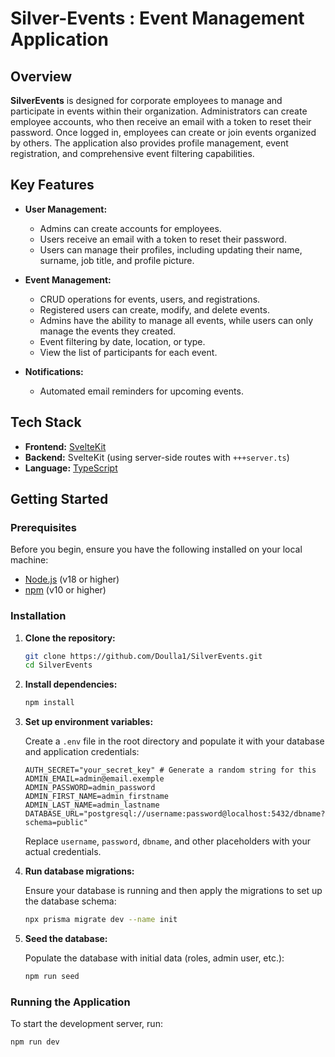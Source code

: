 

# Silver-Events : Event Management Application

## Overview

**SilverEvents** is designed for corporate employees to manage and participate in events within their organization. Administrators can create employee accounts, who then receive an email with a token to reset their password. Once logged in, employees can create or join events organized by others. The application also provides profile management, event registration, and comprehensive event filtering capabilities.

## Key Features

- **User Management:**
    - Admins can create accounts for employees.
    - Users receive an email with a token to reset their password.
    - Users can manage their profiles, including updating their name, surname, job title, and profile picture.

- **Event Management:**
    - CRUD operations for events, users, and registrations.
    - Registered users can create, modify, and delete events.
    - Admins have the ability to manage all events, while users can only manage the events they created.
    - Event filtering by date, location, or type.
    - View the list of participants for each event.

- **Notifications:**
    - Automated email reminders for upcoming events.

## Tech Stack

- **Frontend:** [SvelteKit](https://kit.svelte.dev/)
- **Backend:** SvelteKit (using server-side routes with `+++server.ts`)
- **Language:** [TypeScript](https://www.typescriptlang.org/)

## Getting Started

### Prerequisites

Before you begin, ensure you have the following installed on your local machine:

- [Node.js](https://nodejs.org/) (v18 or higher)
- [npm](https://www.npmjs.com/) (v10 or higher)

### Installation

1. **Clone the repository:**

    ```bash
    git clone https://github.com/Doulla1/SilverEvents.git
    cd SilverEvents
    ```

2. **Install dependencies:**

    ```bash
    npm install
    ```

3. **Set up environment variables:**

   Create a `.env` file in the root directory and populate it with your database and application credentials:

    ```env
    AUTH_SECRET="your_secret_key" # Generate a random string for this
    ADMIN_EMAIL=admin@email.exemple
    ADMIN_PASSWORD=admin_password
    ADMIN_FIRST_NAME=admin_firstname
    ADMIN_LAST_NAME=admin_lastname
    DATABASE_URL="postgresql://username:password@localhost:5432/dbname?schema=public" 
    ```

   Replace `username`, `password`, `dbname`, and other placeholders with your actual credentials.

4. **Run database migrations:**

   Ensure your database is running and then apply the migrations to set up the database schema:

    ```bash
    npx prisma migrate dev --name init
    ```

5. **Seed the database:**

   Populate the database with initial data (roles, admin user, etc.):

    ```bash
    npm run seed
    ```

### Running the Application

To start the development server, run:

```bash
npm run dev
